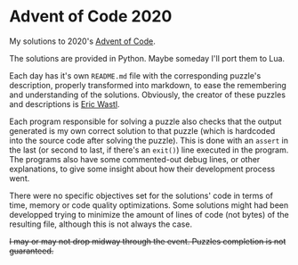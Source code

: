 ﻿# Advent of Code 2020
My solutions to 2020's [Advent of Code](https://adventofcode.com/2020/about).

The solutions are provided in Python. Maybe someday I'll port them to Lua.

Each day has it's own `README.md` file with the corresponding puzzle's description, properly transformed into markdown, to ease the remembering and understanding of the solutions. Obviously, the creator of these puzzles and descriptions is [Eric Wastl](https://twitter.com/ericwastl).

Each program responsible for solving a puzzle also checks that the output generated is my own correct solution to that puzzle (which is hardcoded into the source code after solving the puzzle). This is done with an `assert` in the last (or second to last, if there's an `exit()`) line executed in the program. The programs also have some commented-out debug lines, or other explanations, to give some insight about how their development process went.

There were no specific objectives set for the solutions' code in terms of time, memory or code quality optimizations. Some solutions might had been developped trying to minimize the amount of lines of code (not bytes) of the resulting file, although this is not always the case.

~~I may or may not drop midway through the event. Puzzles completion is not guaranteed.~~
